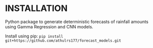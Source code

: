 # INSTALLATION

Python package to generate deterministic forecasts of rainfall amounts using Gamma Regression and CNN models.

Install using pip: ```pip install git+https://github.com/athulrs177/forecast_models.git```
